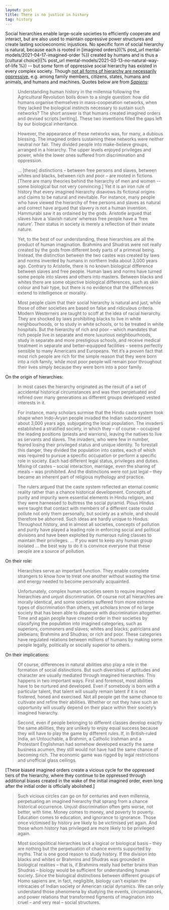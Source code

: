 ```yaml
---
layout: post
title: There is no justice in history
tag: history
---
```


Social hierarchies enable large-scale societies to efficiently cooperate and interact, but are also used to maintain oppressive power structures and create lasting socioeconomic injustices. No specific form of social hierarchy is natural, because each is rooted in [imagined orders]({% post_url mental-models/2021-04-17-imagined-order %}) created by humans and is thus a [cultural choice]({% post_url mental-models/2021-03-13-no-natural-way-of-life %}) -- but _some_ form of oppressive social hierarchy has existed in every complex society. Though [not all forms of hierarchy are necessarily oppressive](https://press.princeton.edu/ideas/in-defense-of-hierarchy), e.g. among family members, citizens, states, humans and animals, and humans and machines. Quotes below are from _[Sapiens](https://www.ynharari.com/book/sapiens-2/)_:

> Understanding human history in the millennia following the Agricultural Revolution boils down to a single question: how did humans organise themselves in mass-cooperation networks, when they lacked the biological instincts necessary to sustain such networks? The short answer is that humans created imagined orders and devised scripts [writing]. These two inventions filled the gaps left by our biological inheritance.

> However, the appearance of these networks was, for many, a dubious blessing. The imagined orders sustaining these networks were neither neutral nor fair. They divided people into make-believe groups, arranged in a hierarchy. The upper levels enjoyed privileges and power, while the lower ones suffered from discrimination and oppression.

> ... [these] distinctions – between free persons and slaves, between whites and blacks, between rich and poor – are rooted in fictions. [There are many theories behind the hierarchy of men and women -- some biological but not very convincing.] Yet it is an iron rule of history that every imagined hierarchy disavows its fictional origins and claims to be natural and inevitable. For instance, many people who have viewed the hierarchy of free persons and slaves as natural and correct have argued that slavery is not a human invention. Hammurabi saw it as ordained by the gods. Aristotle argued that slaves have a ‘slavish nature’ whereas free people have a ‘free nature’. Their status in society is merely a reflection of their innate nature.

> Yet, to the best of our understanding, these hierarchies are all the product of human imagination. Brahmins and Shudras were not really created by the gods from different body parts of a primeval being. Instead, the distinction between the two castes was created by laws and norms invented by humans in northern India about 3,000 years ago. Contrary to Aristotle, there is no known biological difference between slaves and free people. Human laws and norms have turned some people into slaves and others into masters. Between blacks and whites there are some objective biological differences, such as skin colour and hair type, but there is no evidence that the differences extend to intelligence or morality.

> Most people claim that their social hierarchy is natural and just, while those of other societies are based on false and ridiculous criteria. Modern Westerners are taught to scoff at the idea of racial hierarchy. They are shocked by laws prohibiting blacks to live in white neighbourhoods, or to study in white schools, or to be treated in white hospitals. But the hierarchy of rich and poor – which mandates that rich people live in separate and more luxurious neighbourhoods, study in separate and more prestigious schools, and receive medical treatment in separate and better-equipped facilities – seems perfectly sensible to many Americans and Europeans. Yet it’s a proven fact that most rich people are rich for the simple reason that they were born into a rich family, while most poor people will remain poor throughout their lives simply because they were born into a poor family.

On the origin of hierarchies:

> In most cases the hierarchy originated as the result of a set of accidental historical circumstances and was then perpetuated and refined over many generations as different groups developed vested interests in it.

> For instance, many scholars surmise that the Hindu caste system took shape when Indo-Aryan people invaded the Indian subcontinent about 3,000 years ago, subjugating the local population. The invaders established a stratified society, in which they – of course – occupied the leading positions (priests and warriors), leaving the natives to live as servants and slaves. The invaders, who were few in number, feared losing their privileged status and unique identity. To forestall this danger, they divided the population into castes, each of which was required to pursue a specific occupation or perform a specific role in society. Each had different legal status, privileges and duties. Mixing of castes – social interaction, marriage, even the sharing of meals – was prohibited. And the distinctions were not just legal – they became an inherent part of religious mythology and practice.

> The rulers argued that the caste system reflected an eternal cosmic reality rather than a chance historical development. Concepts of purity and impurity were essential elements in Hindu religion, and they were harnessed to buttress the social pyramid. Pious Hindus were taught that contact with members of a different caste could pollute not only them personally, but society as a whole, and should therefore be abhorred. Such ideas are hardly unique to Hindus. Throughout history, and in almost all societies, concepts of pollution and purity have played a leading role in enforcing social and political divisions and have been exploited by numerous ruling classes to maintain their privileges. ... If you want to keep any human group isolated ... the best way to do it is convince everyone that these people are a source of pollution.

On their role:

> Hierarchies serve an important function. They enable complete strangers to know how to treat one another without wasting the time and energy needed to become personally acquainted.

> Unfortunately, complex human societies seem to require imagined hierarchies and unjust discrimination. Of course not all hierarchies are morally identical, and some societies suffered from more extreme types of discrimination than others, yet scholars know of no large society that has been able to dispense with discrimination altogether. Time and again people have created order in their societies by classifying the population into imagined categories, such as superiors, commoners and slaves; whites and blacks; patricians and plebeians; Brahmins and Shudras; or rich and poor. These categories have regulated relations between millions of humans by making some people legally, politically or socially superior to others.

On their implications:

> Of course, differences in natural abilities also play a role in the formation of social distinctions. But such diversities of aptitudes and character are usually mediated through imagined hierarchies. This happens in two important ways. First and foremost, most abilities have to be nurtured and developed. Even if somebody is born with a particular talent, that talent will usually remain latent if it is not fostered, honed and exercised. Not all people get the same chance to cultivate and refine their abilities. Whether or not they have such an opportunity will usually depend on their place within their society’s imagined hierarchy.

> Second, even if people belonging to different classes develop exactly the same abilities, they are unlikely to enjoy equal success because they will have to play the game by different rules. If, in British-ruled India, an Untouchable, a Brahmin, a Catholic Irishman and a Protestant Englishman had somehow developed exactly the same business acumen, they still would not have had the same chance of becoming rich. The economic game was rigged by legal restrictions and unofficial glass ceilings.

[These biased imagined orders create a vicious cycle for the oppressed tiers of the hierarchy, where they continue to be oppressed through additional biases created in the wake of the initial imagined order, even long after the initial order is officially abolished.]

> Such vicious circles can go on for centuries and even millennia, perpetuating an imagined hierarchy that sprang from a chance historical occurrence. Unjust discrimination often gets worse, not better, with time. Money comes to money, and poverty to poverty. Education comes to education, and ignorance to ignorance. Those once victimised by history are likely to be victimised yet again. And those whom history has privileged are more likely to be privileged again.

> Most sociopolitical hierarchies lack a logical or biological basis – they are nothing but the perpetuation of chance events supported by myths. That is one good reason to study history. If the division into blacks and whites or Brahmins and Shudras was grounded in biological realities – that is, if Brahmins really had better brains than Shudras – biology would be sufficient for understanding human society. Since the biological distinctions between different groups of Homo sapiens are, in fact, negligible, biology can’t explain the intricacies of Indian society or American racial dynamics. We can only understand those phenomena by studying the events, circumstances, and power relations that transformed figments of imagination into cruel – and very real – social structures.